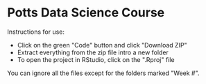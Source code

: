 # Potts Data Science Course

Instructions for use:
* Click on the green "Code" button and click "Download ZIP"
* Extract everything from the zip file intro a new folder
* To open the project in RStudio, click on the ".Rproj" file

You can ignore all the files except for the folders marked "Week #".
